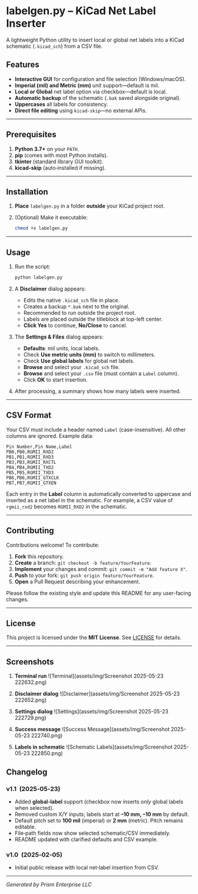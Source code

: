 # labelgen.py – KiCad Net Label Inserter

A lightweight Python utility to insert local or global net labels into a KiCad schematic (`.kicad_sch`) from a CSV file.

## Features

* **Interactive GUI** for configuration and file selection (Windows/macOS).
* **Imperial (mil) and Metric (mm)** unit support—default is mil.
* **Local or Global** net label option via checkbox—default is local.
* **Automatic backup** of the schematic (`.bak` saved alongside original).
* **Uppercases** all labels for consistency.
* **Direct file editing** using `kicad-skip`—no external APIs.

---

## Prerequisites

1. **Python 3.7+** on your `PATH`.
2. **pip** (comes with most Python installs).
3. **tkinter** (standard library GUI toolkit).
4. **kicad-skip** (auto‑installed if missing).

---

## Installation

1. **Place** `labelgen.py` in a folder **outside** your KiCad project root.
2. (Optional) Make it executable:

   ```bash
   chmod +x labelgen.py
   ```

---

## Usage

1. Run the script:

   ```bash
   python labelgen.py
   ```
2. A **Disclaimer** dialog appears:

   * Edits the native `.kicad_sch` file in place.
   * Creates a backup `*.bak` next to the original.
   * Recommended to run outside the project root.
   * Labels are placed outside the titleblock at top-left center.
   * **Click Yes** to continue, **No/Close** to cancel.
3. The **Settings & Files** dialog appears:

   * **Defaults**: mil units, local labels.
   * Check **Use metric units (mm)** to switch to millimeters.
   * Check **Use global labels** for global net labels.
   * **Browse** and select your `.kicad_sch` file.
   * **Browse** and select your `.csv` file (must contain a `Label` column).
   * Click **OK** to start insertion.
4. After processing, a summary shows how many labels were inserted.

---

## CSV Format

Your CSV must include a header named `Label` (case-insensitive). All other columns are ignored. Example data:

```csv
Pin Number,Pin Name,Label
PB0,PB0,RGMII_RXD2
PB1,PB1,RGMII_RXD3
PB3,PB3,RGMII_RXCTL
PB4,PB4,RGMII_TXD2
PB5,PB5,RGMII_TXD3
PB6,PB6,RGMII_GTXCLK
PB7,PB7,RGMII_GTXEN
```

Each entry in the **Label** column is automatically converted to uppercase and inserted as a net label in the schematic. For example, a CSV value of `rgmii_rxd2` becomes `RGMII_RXD2` in the schematic.

---

## Contributing

Contributions welcome! To contribute:

1. **Fork** this repository.
2. **Create** a branch: `git checkout -b feature/YourFeature`.
3. **Implement** your changes and commit: `git commit -m "Add feature X"`.
4. **Push** to your fork: `git push origin feature/YourFeature`.
5. **Open** a Pull Request describing your enhancement.

Please follow the existing style and update this README for any user-facing changes.

---

## License

This project is licensed under the **MIT License**. See [LICENSE](LICENSE) for details.

---

## Screenshots

1. **Terminal run**
   !\[Terminal]\(assets/img/Screenshot 2025-05-23 222632.png)

2. **Disclaimer dialog**
   !\[Disclaimer]\(assets/img/Screenshot 2025-05-23 222652.png)

3. **Settings dialog**
   !\[Settings]\(assets/img/Screenshot 2025-05-23 222729.png)

4. **Success message**
   !\[Success Message]\(assets/img/Screenshot 2025-05-23 222740.png)

5. **Labels in schematic**
   !\[Schematic Labels]\(assets/img/Screenshot 2025-05-23 222850.png)

## Changelog

### v1.1  (2025‑05‑23)

* Added **global‑label** support (checkbox now inserts *only* global labels when selected).
* Removed custom X/Y inputs; labels start at **–10 mm, –10 mm** by default.
* Default pitch set to **100 mil** (imperial) or **2 mm** (metric). Pitch remains editable.
* File‑path fields now show selected schematic/CSV immediately.
* README updated with clarified defaults and CSV example.

### v1.0  (2025‑02‑05)

* Initial public release with local net‑label insertion from CSV.

---

*Generated by Prism Enterprise LLC*
